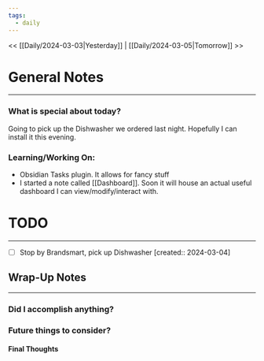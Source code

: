 ```yaml
---
tags:
  - daily
---
```


<< [[Daily/2024-03-03|Yesterday]] | [[Daily/2024-03-05|Tomorrow]] >>
# General Notes
---
### What is special about today?
Going to pick up the Dishwasher we ordered last night.  Hopefully I can install it this evening.


### Learning/Working On:
- Obsidian Tasks plugin.  It allows for fancy stuff
- I started a note called [[Dashboard]].  Soon it will house an actual useful dashboard I can view/modify/interact with.



# TODO
---
- [ ] Stop by Brandsmart, pick up Dishwasher  [created:: 2024-03-04]



## Wrap-Up Notes
---
### Did I accomplish anything?
### Future things to consider?
#### Final Thoughts

